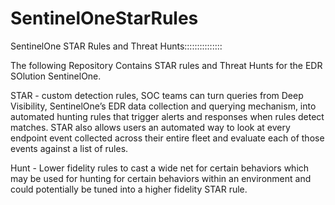 # SentinelOneStarRules
SentinelOne STAR Rules and Threat Hunts:::::::::::::::




The following Repository Contains STAR rules and Threat Hunts for the EDR SOlution SentinelOne.



STAR - custom detection rules, SOC teams can turn queries from Deep Visibility, SentinelOne’s EDR data collection and querying mechanism, into automated hunting rules that trigger alerts and responses when rules detect matches. STAR also allows users an automated way to look at every endpoint event collected across their entire fleet and evaluate each of those events against a list of rules.

Hunt - Lower fidelity rules to cast a wide net for certain behaviors which may be used for hunting for certain behaviors within an environment and could potentially be tuned into a higher fidelity STAR rule.
